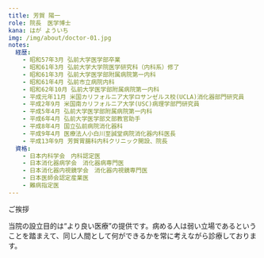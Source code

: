 ```yaml
---
title: 芳賀 陽一
role: 院長　医学博士
kana: はが よういち
img: /img/about/doctor-01.jpg
notes:
  経歴:
    - 昭和57年3月 弘前大学医学部卒業
    - 昭和61年3月 弘前大学大学院医学研究科（内科系）修了
    - 昭和61年3月 弘前大学医学部附属病院第一内科
    - 昭和61年4月 弘前市立病院内科
    - 昭和62年10月 弘前大学医学部附属病院第一内科
    - 平成元年11月 米国カリフォルニア大学ロサンゼルス校(UCLA)消化器部門研究員
    - 平成2年9月 米国南カリフォルニア大学(USC)病理学部門研究員
    - 平成5年4月 弘前大学医学部附属病院第一内科
    - 平成6年4月 弘前大学医学部文部教官助手
    - 平成8年4月 国立弘前病院消化器科
    - 平成9年4月 医療法人小白川至誠堂病院消化器内科医長
    - 平成13年9月 芳賀胃腸科内科クリニック開設、院長
  資格:
    - 日本内科学会　内科認定医
    - 日本消化器病学会　消化器病専門医
    - 日本消化器内視鏡学会　消化器内視鏡専門医
    - 日本医師会認定産業医
    - 難病指定医
---
```


<p class="text-lg">ご挨拶</p>

当院の設立目的は“より良い医療”の提供です。病める人は弱い立場であるということを踏まえて、同じ人間として何ができるかを常に考えながら診療しております。
